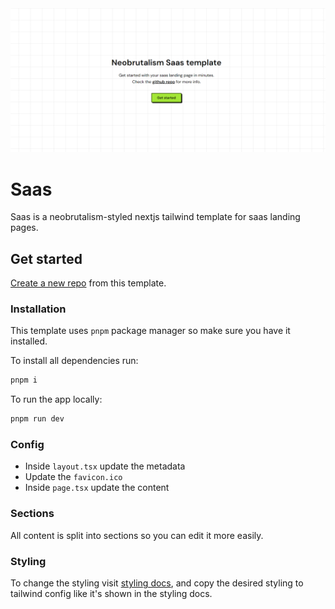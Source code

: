 <img src="public/preview.png" />

# Saas

Saas is a neobrutalism-styled nextjs tailwind template for saas landing pages.

## Get started

[Create a new repo](https://github.com/neobrutalism-templates/saas/generate) from this template.

### Installation

This template uses `pnpm` package manager so make sure you have it installed.

To install all dependencies run:

```bash
pnpm i
```

To run the app locally:

```bash
pnpm run dev
```

### Config

- Inside `layout.tsx` update the metadata
- Update the `favicon.ico`
- Inside `page.tsx` update the content

### Sections

All content is split into sections so you can edit it more easily.

### Styling

To change the styling visit [styling docs](https://neobrutalism-components.vercel.app/docs/styling), and copy the desired styling to tailwind config like it's shown in the styling docs.
